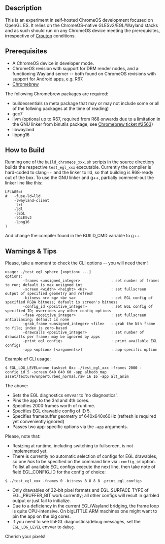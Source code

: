 Description
-----------

This is an experiment in self-hosted ChromeOS development focused on OpenGL ES. It relies on the ChromeOS-native GLESv2/EGL/Wayland stacks and as such should run on any ChromeOS device meeting the prerequisites, irrespective of [Crouton](https://github.com/dnschneid/crouton) conditions.


Prerequisites
-------------

* A ChromeOS device in developer mode.
* ChromeOS revision with support for DRM render nodes, and a functioning Wayland server -- both found on ChromeOS revisions with support for Android apps, e.g. R67.
* [Chromebrew](https://github.com/skycocker/chromebrew)

The following Chromebrew packages are required:

* buildessentials (a meta package that may or may not include some or all of the follwing packages at the time of reading)
* gcc7
* llvm (optional up to R67, required from R68 onwards due to a limitation in the GNU linker from binutils package; see [Chromebrew ticket #2563](https://github.com/skycocker/chromebrew/issues/2563))
* libwayland
* libpng16


How to Build
------------

Running one of the `build_chromeos_xxx.sh` scripts in the source directiory builds the respective `test_egl_xxx` executable. Currently the compiler is hard-coded to clang++ and the linker to lld, so that building is R68-ready out of the box. To use the GNU linker and g++, partially comment-out the linker line like this:

```
LFLAGS=(
#	-fuse-ld=lld
	-lwayland-client
	-lrt
	-ldl
	-lEGL
	-lGLESv2
	-lpng16
)

```
And change the compiler found in the BUILD_CMD variable to g++.


Warnings & Tips
---------------

Please, take a moment to check the CLI options -- you will need them!
```
usage: ./test_egl_sphere [<option> ...]
options:
        -frames <unsigned_integer>              : set number of frames to run; default is max unsigned int
        -screen <width> <height> <Hz>           : set fullscreen output of specified geometry and refresh
        -bitness <r> <g> <b> <a>                : set EGL config of specified RGBA bitness; default is screen's bitness
        -config_id <positive_integer>           : set EGL config of specified ID; overrides any other config options
        -fsaa <positive_integer>                : set fullscreen antialiasing; default is none
        -grab_frame <unsigned_integer> <file>   : grab the Nth frame to file; index is zero-based
        -drawcalls <positive_integer>           : set number of drawcalls per frame; may be ignored by apps
        -print_egl_configs                      : print available EGL configs
        -app <option> [<arguments>]             : app-specific option
```

Example of CLI usage:
```
$ EGL_LOG_LEVEL=none taskset 0xc ./test_egl_xxx -frames 2000 -config_id 5 -screen 640 640 60 -app albedo_map asset/texture/unperturbed_normal.raw 16 16 -app alt_anim
```

The above:
* Sets the EGL diagnostics envvar to 'no diagnostics'.
* Pins the app to the 3rd and 4th cores.
* Specifies 2000 frames worth of runtime.
* Specifies EGL drawable config of ID 5.
* Specifies framebuffer geometry of 640x640x60Hz (refresh is required yet conveniently ignored)
* Passes two app-specific options via the `-app` arguments.

Please, note that:
* Resizing at runtime, including switching to fullscreen, is not implemented yet.
* There is currently no automatic selection of configs for EGL drawables, so one *has* to be specified on the command line via `-config_id` option. To list all available EGL configs execute the next line, then take note of field EGL_CONFIG_ID for the config of choice:
```
$ ./test_egl_xxx -frames 0 -bitness 8 8 8 8 -print_egl_configs
```
* Only drawables of 32-bit pixel formats and EGL_SURFACE_TYPE of EGL_PBUFFER_BIT work currently; all other configs will result in garbled output or just fail to initialize.
* Due to a deficiency in the current EGL/Wayland bridging, the frame loop is quite CPU-intensive. On bigLITTLE ARM machines one might want to pin the app on the big cores.
* If you need to see libEGL diagnostics/debug messages, set the `EGL_LOG_LEVEL` envvar to `debug`.


Cherish your pixels!
